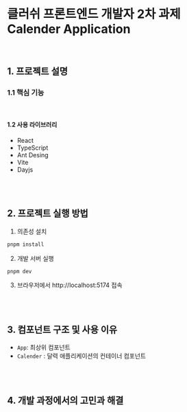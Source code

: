 # 클러쉬 프론트엔드 개발자 2차 과제 Calender Application

<br />

## 1. 프로젝트 설명

### 1.1 핵심 기능

<br />

#### 1.2 사용 라이브러리

- React
- TypeScript
- Ant Desing
- Vite
- Dayjs

<br />
<br />

## 2. 프로젝트 실행 방법

1. 의존성 설치

```bash
pnpm install
```

2. 개발 서버 실행

```bash
pnpm dev
```

3. 브라우저에서 http://localhost:5174 접속

<br />
<br />

## 3. 컴포넌트 구조 및 사용 이유

- `App`: 최상위 컴포넌트
- `Calender` : 달력 애플리케이션의 컨테이너 컴포넌트

<br />
<br />

## 4. 개발 과정에서의 고민과 해결

